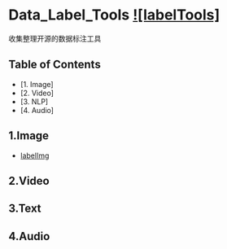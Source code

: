# Data_Label_Tools [![labelTools]](https://github.com/mingx9527/Data_Label_Tools)
收集整理开源的数据标注工具

## Table of Contents
- [1. Image]
- [2. Video]
- [3. NLP]
- [4. Audio]

## 1.Image
- [labelImg](https://github.com/tzutalin/labelImg)
## 2.Video

## 3.Text

## 4.Audio

